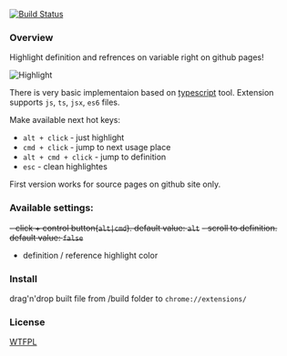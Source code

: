 [![Build Status](https://travis-ci.org/restrry/octo-ref.svg?branch=master)](https://travis-ci.org/restrry/octo-ref)

### Overview
Highlight definition and refrences on variable right on github pages!

![Highlight](http://q00.imgup.net/step0034f.gif)

There is very basic implementaion based on [typescript](https://github.com/Microsoft/TypeScript) tool.
Extension supports `js`, `ts`, `jsx`, `es6` files.

Make available next hot keys:
- `alt + click` - just highlight
- `cmd + click` - jump to next usage place
- `alt + cmd + click` - jump to definition
- `esc` - clean highlightes

First version works for source pages on github site only.

### Available settings:
~~- click + control button(`alt|cmd`). default value: `alt`~~
~~- scroll to definition. default value: `false`~~
- definition / reference highlight color

### Install
drag'n'drop built file from /build folder to `chrome://extensions/`

### License
[WTFPL](http://www.wtfpl.net/wp-content/uploads/2012/12/wtfpl-strip.jpg)
